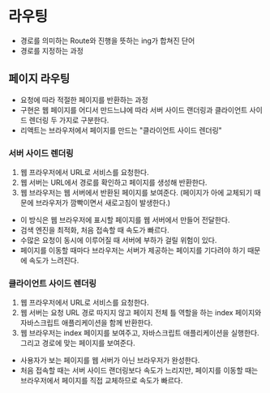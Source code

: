 # 라우팅

- 경로를 의미하는 Route와 진행을 뜻하는 ing가 합쳐진 단어
- 경로를 지정하는 과정

## 페이지 라우팅

- 요청에 따라 적절한 페이지를 반환하는 과정
- 구현은 웹 페이지를 어디서 만드느냐에 따라 서버 사이드 랜더링과 클라이언트 사이드 렌더링 두 가지로 구분한다.
- 리액트는 브라우저에서 페이지를 만드는 "클라이언트 사이드 렌더링"

### 서버 사이드 렌더링

1. 웹 프라우저에서 URL로 서비스를 요청한다.
2. 웹 서버는 URL에서 경로를 확인하고 페이지를 생성해 반환한다.
3. 웹 브라우저는 웹 서버에서 반환된 페이지를 보여준다.
   (페이지가 아에 교체되기 때문에 브라우저가 깜빡이면서 새로고침이 발생한다.)

- 이 방식은 웹 브라우저에 표시할 페이지를 웹 서버에서 만들어 전달한다.
- 검색 엔진을 최적화, 처음 접속할 때 속도가 빠르다.
- 수많은 요청이 동시에 이루어질 때 서버에 부하가 걸릴 위험이 있다.
- 페이지를 이동할 때마다 브라우저는 서버가 제공하는 페이지를 기다려야 하기 때문에 속도가 느려진다.

### 클라이언트 사이드 렌더링

1. 웹 프라우저에서 URL로 서비스를 요청한다.
2. 웹 서버는 요청 URL 경로 따지지 않고 페이지 전체 틀 역할을 하는 index 페이지와
   자바스크립트 애플리케이션을 함께 반환한다.
3. 웹 브라우저는 index 페이지를 보여주고, 자바스크립트 애플리케이션을 실행한다.
   그리고 경로에 맞는 페이지를 보여준다.

- 사용자가 보는 페이지를 웹 서버가 아닌 브라우저가 완성한다.
- 처음 접속할 때는 서버 사이드 랜더링보다 속도가 느리지만, 페이지를 이동할 때는
  브라우저에서 페이지를 직접 교체하므로 속도가 빠르다.
